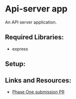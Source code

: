 # Api-server app

An API server application. 

## Required Libraries:

- express


## Setup:

<!-- To install this app, run this command in your terminal: 

    npm i -g @sarahshatto/Notesy -->


<!-- ## Quick Tips!  -->




## Links and Resources: 
- [Phase One submission PR](https://github.com/sarahshatto-401-advanced-javascript/api-server/pull/1)

<!-- ## Setup: 
.env requirements (TBD)



### Package Requirements:
- NPM (Node Package Manager)
- Minimist

### Running the app: 
- Command 
### How to perform tests: 
### UML:  -->
